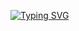 [![Typing SVG](https://readme-typing-svg.herokuapp.com?font=Fira+Code&size=21&duration=5555&pause=1000&color=149414&width=770&height=95&lines=Hi++there%F0%9F%91%8B%2C++I'm+Sivaganesh+Pavithiran;Software+Engineering+Undergraduate+at+University+of+Kelaniya)](https://git.io/typing-svg)

